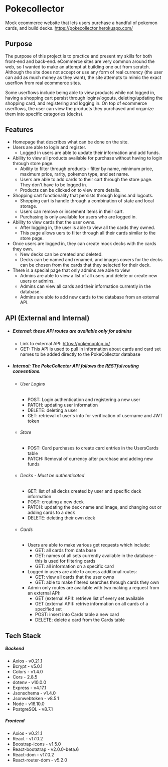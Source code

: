 **Pokecollector**
=====================================

Mock ecommerce website that lets users purchase a handful of pokemon cards, and build decks. 
https://pokecollector.herokuapp.com/

**Purpose**
---------------

The purpose of this project is to practice and present my skills for both front-end and back-end. eCommerce sites are very common around the web, so I wanted to make an attempt at building one out from scratch. Although the site does not accept or use any form of real currency (the user can add as much money as they want), the site attempts to mimic the exact userflow from real ecommerce sites. 

Some userflows include being able to view products while not logged in, having a shopping cart persist through logins/logouts, deleting/updating the shopping card, and registering and logging in. On top of ecommerce userflows, the user can view the products they purchased and organize them into specific categories (decks).

**Features**
---------------
- Homepage that describes what can be done on the site.
- Users are able to login and register.
    - Logged in users are able to update their information and add funds.
- Ability to view all products available for purchase without having to login through store page.
    - Ability to filter through products - filter by name, minimum price, maximum price, rarity, pokemon type, and set name.
    - Users are able to add cards to their cart through the store page. They don't have to be logged in.
    - Products can be clicked on to view more details.
- Shopping cart functionality that persists through logins and logouts.
    - Shopping cart is handle through a combination of state and local storage.
    - Users can remove or increment items in their cart.
    - Purchasing is only available for users who are logged in.
- Ability to view cards that the user owns.
    - After logging in, the user is able to view all the cards they owned.
    - This page allows uers to filter through all their cards similar to the store page. 
- Once users are logged in, they can create mock decks with the cards they own.
    - New decks can be created and deleted.
    - Decks can be named and renamed, and images covers for the decks can be chosen from the cards that they selected for their deck.
- There is a special page that only admins are able to view
    - Admins are able to view a list of all users and delete or create new users or admins.
    - Admins can view all cards and their information currently in the database.
    - Admins are able to add new cards to the database from an external API. 

**API** (External and Internal)
---------------
- ##### External: these API routes are available only for admins
    - Link to external API: https://pokemontcg.io/
    - GET: This API is used to pull in information about cards and card set names to be added directly to the PokeCollector database
- ##### Internal: The PokeCollector API follows the RESTful routing conventions.
    - ###### User Logins
        - POST: Login authentication and registering a new user 
        - PATCH: updating user information
        - DELETE: deleting a user
        - GET: retrieval of user's info for verification of username and JWT token
    - ###### Store
        - POST: Card purchases to create card entries in the UsersCards table
        - PATCH: Removal of currency after purchase and adding new funds
    - ###### Decks - Must be authenticated
        - GET: list of all decks created by user and specific deck information
        - POST: creating a new deck
        - PATCH: updating the deck name and image, and changing out or adding cards to a deck 
        - DELETE: deleting their own deck
    - ###### Cards
        - Users are able to make various get requests which include: 
            - GET: all cards from data base
            - GET: names of all sets currently available in the database - this is used for filtering cards
            - GET: all information on a specific card
        - Logged in users are able to access additional routes:
            - GET: view all cards that the user owns
            - GET: able to make filtered searches through cards they own
        - Admin only routes are available with two making a request from an external API:
            - GET (external API): retrieve list of every set available
            - GET (external API): retrive information on all cards of a specified set
            - POST: insert into Cards table a new card
            - DELETE: delete a card from the Cards table
            
**Tech Stack**
---------------
##### Backend
- Axios - v0.21.1
- Bcrypt - v5.0.1
- Colors - v1.4.0
- Cors - 2.8.5
- dotenv - v10.0.0
- Express - v4.17.1
- Jsonschema - v1.4.0
- Jsonwebtoken - v8.5.1
- Node - v16.10.0
- PostgreSQL - v8.7.1
##### Frontend
- Axios - v0.21.1
- React - v17.0.2
- Boostrap-icons - v1.5.0
- React-bootstrap - v2.0.0-beta.6
- React-dom - v17.0.2
- React-router-dom - v5.2.0